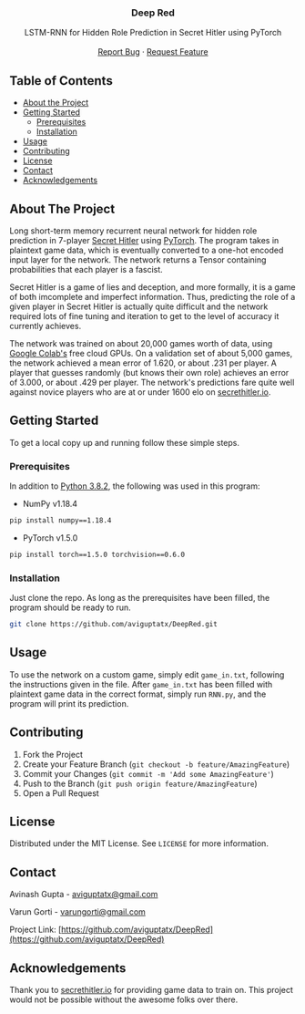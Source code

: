 <p align="center">
  <a href="https://github.com/aviguptatx/SecretHitlerAI">
  </a>

  <h3 align="center">Deep Red</h3>

  <p align="center">
    LSTM-RNN for Hidden Role Prediction in Secret Hitler using PyTorch
    <br />
    <br />
    <a href="https://github.com/aviguptatx/DeepRed/issues">Report Bug</a>
    ·
    <a href="https://github.com/aviguptatx/DeepRed/issues">Request Feature</a>
  </p>
</p>



<!-- TABLE OF CONTENTS -->
## Table of Contents

* [About the Project](#about-the-project)
* [Getting Started](#getting-started)
  * [Prerequisites](#prerequisites)
  * [Installation](#installation)
* [Usage](#usage)
* [Contributing](#contributing)
* [License](#license)
* [Contact](#contact)
* [Acknowledgements](#acknowledgements)



<!-- ABOUT THE PROJECT -->
## About The Project

Long short-term memory recurrent neural network for hidden role prediction in 7-player [Secret Hitler](https://en.wikipedia.org/wiki/Secret_Hitler) using [PyTorch](https://pytorch.org/). The program takes in plaintext game data, which is eventually converted to a one-hot encoded input layer for the network. The network returns a Tensor containing probabilities that each player is a fascist.

Secret Hitler is a game of lies and deception, and more formally, it is a game of both imcomplete and imperfect information. Thus, predicting the role of a given player in Secret Hitler is actually quite difficult and the network required lots of fine tuning and iteration to get to the level of accuracy it currently achieves.

The network was trained on about 20,000 games worth of data, using [Google Colab's](https://colab.research.google.com/notebooks/intro.ipynb) free cloud GPUs. On a validation set of about 5,000 games, the network achieved a mean error of 1.620, or about .231 per player. A player that guesses randomly (but knows their own role) achieves an error of 3.000, or about .429 per player. The network's predictions fare quite well against novice players who are at or under 1600 elo on [secrethitler.io](https://secrethitler.io/).

<!-- GETTING STARTED -->
## Getting Started

To get a local copy up and running follow these simple steps.

### Prerequisites

In addition to [Python 3.8.2](https://www.python.org/downloads/release/python-382/), the following was used in this program:
* NumPy v1.18.4
```sh
pip install numpy==1.18.4
```

* PyTorch v1.5.0
```sh
pip install torch==1.5.0 torchvision==0.6.0
```

### Installation
 
Just clone the repo. As long as the prerequisites have been filled, the program should be ready to run.
```sh
git clone https://github.com/aviguptatx/DeepRed.git
```

<!-- USAGE EXAMPLES -->
## Usage

To use the network on a custom game, simply edit `game_in.txt`, following the instructions given in the file. After `game_in.txt` has been filled with plaintext game data in the correct format, simply run `RNN.py`, and the program will print its prediction.

<!-- CONTRIBUTING -->
## Contributing
1. Fork the Project
2. Create your Feature Branch (`git checkout -b feature/AmazingFeature`)
3. Commit your Changes (`git commit -m 'Add some AmazingFeature'`)
4. Push to the Branch (`git push origin feature/AmazingFeature`)
5. Open a Pull Request

<!-- LICENSE -->
## License

Distributed under the MIT License. See `LICENSE` for more information.

<!-- CONTACT -->
## Contact

Avinash Gupta - aviguptatx@gmail.com

Varun Gorti - varungorti@gmail.com

Project Link: [https://github.com/aviguptatx/DeepRed](https://github.com/aviguptatx/DeepRed)

<!-- ACKNOWLEDGEMENTS -->
## Acknowledgements
Thank you to [secrethitler.io](https://secrethitler.io/) for providing game data to train on. This project would not be possible without the awesome folks over there.
